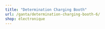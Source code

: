 ```yaml
---
title: "Determination Charging Booth"
url: /ganta/determination-charging-booth-6/
shop: électronique
---
```

